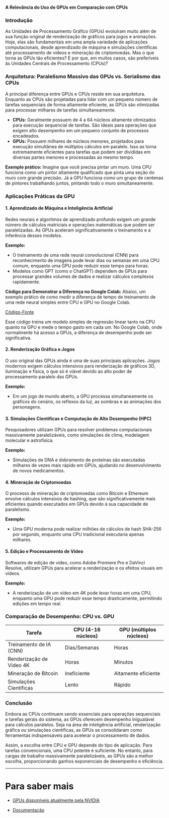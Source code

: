 **A Relevância do Uso de GPUs em Comparação com CPUs**

### Introdução
As Unidades de Processamento Gráfico (GPUs) evoluíram muito além de sua função original de renderização de gráficos para jogos e animações. Hoje, elas são fundamentais em uma ampla variedade de aplicações computacionais, desde aprendizado de máquina e simulações científicas até processamento de vídeos e mineração de criptomoedas. Mas o que torna as GPUs tão eficientes? E por que, em muitos casos, são preferíveis às Unidades Centrais de Processamento (CPUs)?

### Arquitetura: Paralelismo Massivo das GPUs vs. Serialismo das CPUs
A principal diferença entre GPUs e CPUs reside em sua arquitetura. Enquanto as CPUs são projetadas para lidar com um pequeno número de tarefas sequenciais de forma altamente eficiente, as GPUs são otimizadas para processar milhares de tarefas simultaneamente.

- **CPUs:** Geralmente possuem de 4 a 64 núcleos altamente otimizados para execução sequencial de tarefas. São ideais para operações que exigem alto desempenho em um pequeno conjunto de processos encadeados.
- **GPUs:** Possuem milhares de núcleos menores, projetados para execução simultânea de múltiplos cálculos em paralelo. Isso as torna extremamente eficientes para tarefas que podem ser divididas em diversas partes menores e processadas ao mesmo tempo.

**Exemplo prático:** 
Imagine que você precisa pintar um muro. Uma CPU funciona como um pintor altamente qualificado que pinta uma seção do muro com grande precisão. Já a GPU funciona como um grupo de centenas de pintores trabalhando juntos, pintando todo o muro simultaneamente.

### Aplicações Práticas da GPU

#### 1. **Aprendizado de Máquina e Inteligência Artificial**
Redes neurais e algoritmos de aprendizado profundo exigem um grande número de cálculos matriciais e operações matemáticas que podem ser paralelizadas. As GPUs aceleram significativamente o treinamento e a inferência desses modelos.

**Exemplo:** 
- O treinamento de uma rede neural convolucional (CNN) para reconhecimento de imagens pode levar dias ou semanas em uma CPU comum, enquanto uma GPU pode reduzir esse tempo para horas.
- Modelos como GPT (como o ChatGPT) dependem de GPUs para processar grandes volumes de dados e realizar cálculos complexos rapidamente.

**Código para Demonstrar a Diferença no Google Colab:**
Abaixo, um exemplo prático de como medir a diferença de tempo de treinamento de uma rede neural simples entre CPU e GPU no Google Colab.

[Código-Fonte ](./colabs/cpu_gpu.ipynb)

Esse código treina um modelo simples de regressão linear tanto na CPU quanto na GPU e mede o tempo gasto em cada um. No Google Colab, onde normalmente há acesso a GPUs, a diferença de desempenho pode ser significativa.

#### 2. **Renderização Gráfica e Jogos**
O uso original das GPUs ainda é uma de suas principais aplicações. Jogos modernos exigem cálculos intensivos para renderização de gráficos 3D, iluminação e física, o que só é viável devido ao alto poder de processamento paralelo das GPUs.

**Exemplo:**
- Em um jogo de mundo aberto, a GPU processa simultaneamente os gráficos do cenário, os reflexos da luz, as sombras e as animações dos personagens.

#### 3. **Simulações Científicas e Computação de Alto Desempenho (HPC)**
Pesquisadores utilizam GPUs para resolver problemas computacionais massivamente paralelizáveis, como simulações de clima, modelagem molecular e astrofísica.

**Exemplo:**
- Simulações de DNA e dobramento de proteínas são executadas milhares de vezes mais rápido em GPUs, ajudando no desenvolvimento de novos medicamentos.

#### 4. **Mineração de Criptomoedas**
O processo de mineração de criptomoedas como Bitcoin e Ethereum envolve cálculos intensivos de hashing, que são significativamente mais eficientes quando executados em GPUs devido à sua capacidade de paralelismo.

**Exemplo:**
- Uma GPU moderna pode realizar milhões de cálculos de hash SHA-256 por segundo, enquanto uma CPU tradicional executaria apenas milhares.

#### 5. **Edição e Processamento de Vídeo**
Softwares de edição de vídeo, como Adobe Premiere Pro e DaVinci Resolve, utilizam GPUs para acelerar a renderização e os efeitos visuais em vídeos.

**Exemplo:**
- A renderização de um vídeo em 4K pode levar horas em uma CPU, enquanto uma GPU pode reduzir esse tempo drasticamente, permitindo edições em tempo real.

### Comparação de Desempenho: CPU vs. GPU
| Tarefa | CPU (4-16 núcleos) | GPU (múltiplos núcleos) |
|--------|----------------|-----------------|
| Treinamento de IA (CNN) | Dias/Semanas | Horas |
| Renderização de Vídeo 4K | Horas | Minutos |
| Mineração de Bitcoin | Ineficiente | Altamente eficiente |
| Simulações Científicas | Lento | Rápido |

### Conclusão
Embora as CPUs continuem sendo essenciais para operações sequenciais e tarefas gerais do sistema, as GPUs oferecem desempenho inigualável para cálculos paralelos. Seja na área de inteligência artificial, renderização gráfica ou simulações científicas, as GPUs se consolidaram como ferramentas indispensáveis para acelerar o processamento de dados. 

Assim, a escolha entre CPU e GPU depende do tipo de aplicação. Para tarefas convencionais, uma CPU potente é suficiente. No entanto, para cargas de trabalho massivamente paralelizáveis, as GPUs são a melhor escolha, proporcionando ganhos exponenciais de desempenho e eficiência.

---
# Para saber mais

- [GPUs disponíveis atualmente pela NVIDIA](https://www.nvidia.com/en-us/geforce/graphics-cards/compare/)

- [Documentação](https://docs.nvidia.com/vgpu/index.html)